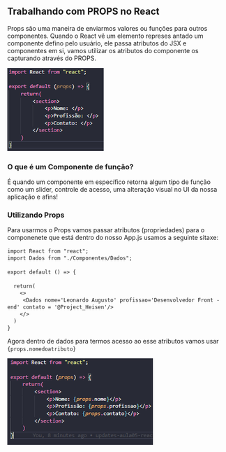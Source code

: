 ## Trabalhando com PROPS no React 

Props são uma maneira de enviarmos valores ou funções para outros componentes. Quando o React vê um elemento represes antado
um componente defino pelo usuário, ele passa atributos do JSX e componentes em si, vamos utilizar os atributos do componente 
os capturando através do PROPS.

![img](Screenshot_1.png)
### O que é um Componente de função?

É quando um componente em específico retorna algum tipo de função como um slider, controle de acesso, uma alteração
visual no UI da nossa aplicação e afins!


### Utilizando Props

Para usarmos o Props vamos passar atributos (propriedades) para o componenete que está dentro do nosso App.js 
usamos a seguinte sitaxe:

``` 
import React from "react";
import Dados from "./Componentes/Dados";

export default () => {

  return(
    <>
     <Dados nome='Leonardo Augusto' profissao='Desenvolvedor Front - end' contato = '@Project_Heisen'/>
    </>
  )
}
```

Agora dentro de dados para termos acesso ao esse atributos vamos usar `{props.nomedoatributo}`

![img](Screenshot_2.png)
